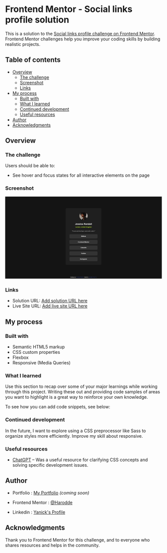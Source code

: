 # Frontend Mentor - Social links profile solution

This is a solution to the [Social links profile challenge on Frontend Mentor](https://www.frontendmentor.io/challenges/social-links-profile-UG32l9m6dQ). Frontend Mentor challenges help you improve your coding skills by building realistic projects. 

## Table of contents

- [Overview](#overview)
  - [The challenge](#the-challenge)
  - [Screenshot](#screenshot)
  - [Links](#links)
- [My process](#my-process)
  - [Built with](#built-with)
  - [What I learned](#what-i-learned)
  - [Continued development](#continued-development)
  - [Useful resources](#useful-resources)
- [Author](#author)
- [Acknowledgments](#acknowledgments)

## Overview

### The challenge

Users should be able to:

- See hover and focus states for all interactive elements on the page

### Screenshot

![Social links profile](./screenshot.jpg)

### Links

- Solution URL: [Add solution URL here](https://your-solution-url.com)
- Live Site URL: [Add live site URL here](https://your-live-site-url.com)

## My process

### Built with

- Semantic HTML5 markup
- CSS custom properties
- Flexbox
- Responsive (Media Queries)

### What I learned

Use this section to recap over some of your major learnings while working through this project. Writing these out and providing code samples of areas you want to highlight is a great way to reinforce your own knowledge.

To see how you can add code snippets, see below:


### Continued development

In the future, I want to explore using a CSS preprocessor like Sass to organize styles more efficiently. Improve my skill about responsive.

### Useful resources

- [ChatGPT](https://chat.openai.com) – Was a useful resource for clarifying CSS concepts and solving specific development issues.

## Author

- Portfolio : [My Portfolio](https://votre-portfolio.com) *(coming soon)*

- Frontend Mentor : [@Harodde](https://www.frontendmentor.io/profile/Harodde)
- Linkedin : [Yanick's Profile](https://www.linkedin.com/in/ypernet-1a2b3c4d/)

## Acknowledgments

Thank you to Frontend Mentor for this challenge, and to everyone who shares resources and helps in the community.